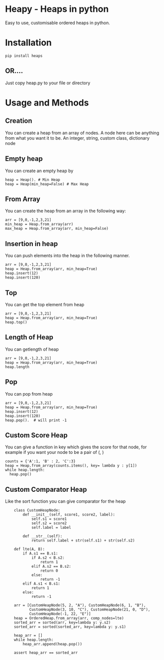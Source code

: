 # Heapy - Heaps in python
Easy to use, customisable ordered heaps in python.

# Installation
```
pip install heaps
```
## OR....
Just copy heap.py to your file or directory


# Usage and Methods


## Creation
You can create a heap from an array of nodes. A node here can be anything from what you want it to be. An integer, string, custom class, dictionary node

## Empty heap
You can create an empty heap by
```
heap = Heap(). # Min Heap
heap = Heap(min_heap=False) # Max Heap
```

## From Array
You can create the heap from an array in the following way:
```
arr = [9,0,-1,2,3,21]
min_heap = Heap.from_array(arr)
max_heap = Heap.from_array(arr, min_heap=False)
```

##  Insertion in heap 
You can push elements into the heap in the following manner.
```
arr = [9,0,-1,2,3,21]
heap = Heap.from_array(arr, min_heap=True)
heap.insert(12)
heap.insert(120)
```
## Top
You can get the top element from heap 
```
arr = [9,0,-1,2,3,21]
heap = Heap.from_array(arr, min_heap=True)
heap.top()
```

## Length of Heap
You can getlength of heap 
```
arr = [9,0,-1,2,3,21]
heap = Heap.from_array(arr, min_heap=True)
heap.length
```

## Pop
You can pop from heap 
```
arr = [9,0,-1,2,3,21]
heap = Heap.from_array(arr, min_heap=True)
heap.insert(12)
heap.insert(120)
heap.pop().  # will print -1
```

## Custom Score Heap
You can give a function in key which gives the score for that node, for example if you want your node to be a pair of (<char>, <count>) 

```
counts = {'A':1, 'B' : 2, 'C':3}
heap = Heap.from_array(counts.items(), key= lambda y : y[1])
while heap.length:
  heap.pop()
```

## Custom Comparator Heap
Like the sort function you can give comparator for the heap 
```
    class CustomHeapNode:
        def __init__(self, score1, score2, label):
            self.s1 = score1
            self.s2 = score2
            self.label = label

        def __str__(self):
            return self.label + str(self.s1) + str(self.s2)

    def lte(A, B):
        if A.s1 == B.s1:
            if A.s2 < B.s2:
                return 1
            elif A.s2 == B.s2:
                return 0
            else:
                return -1
        elif A.s1 < B.s1:
            return 1
        else:
            return -1

    arr = [CustomHeapNode(5, 2, "A"), CustomHeapNode(6, 1, "B"),
           CustomHeapNode(3, 10, "C"), CustomHeapNode(21, 0, "D"),
           CustomHeapNode(-1, 22, "E")]
    heap = OrderedHeap.from_array(arr, comp_nodes=lte)
    sorted_arr = sorted(arr, key=lambda y: y.s2)
    sorted_arr = sorted(sorted_arr, key=lambda y: y.s1)

    heap_arr = []
    while heap.length:
        heap_arr.append(heap.pop())

    assert heap_arr == sorted_arr

```






